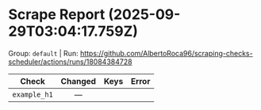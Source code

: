 # Scrape Report (2025-09-29T03:04:17.759Z)

Group: `default`  |  Run: https://github.com/AlbertoRoca96/scraping-checks-scheduler/actions/runs/18084384728

| Check | Changed | Keys | Error |
|---|:---:|:--|:--|
| `example_h1` | — |  |  |
